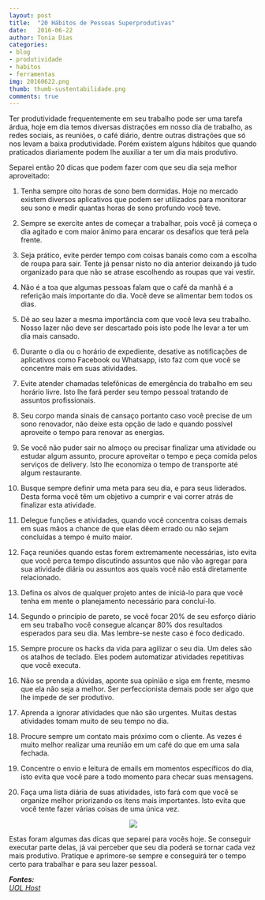 ```yaml
---
layout: post
title:  "20 Hábitos de Pessoas Superprodutivas"
date:   2016-06-22
author: Tonia Dias
categories: 
- blog
- produtividade
- habitos
- ferramentas
img: 20160622.png
thumb: thumb-sustentabilidade.png
comments: true
---
```


Ter produtividade frequentemente em seu trabalho pode ser uma tarefa árdua, hoje em dia temos diversas distrações em nosso dia de trabalho, as redes sociais, as reuniões, o café diário, dentre outras distrações que só nos levam a baixa produtividade. Porém existem alguns hábitos que quando praticados diariamente podem lhe auxiliar a ter um dia mais produtivo.<!--more-->

Separei então 20 dicas que podem fazer com que seu dia seja melhor aproveitado:

1) Tenha sempre oito horas de sono bem dormidas. Hoje no mercado existem diversos aplicativos que podem ser utilizados para monitorar seu sono e medir quantas horas de sono profundo você teve.

2) Sempre se exercite antes de começar a trabalhar, pois você já começa o dia agitado e com maior ânimo para encarar os desafios que terá pela frente.

3) Seja prático, evite perder tempo com coisas banais como com a escolha de roupa para sair. Tente já pensar nisto no dia anterior deixando já tudo organizado para que não se atrase escolhendo as roupas que vai vestir.

4) Não é a toa que algumas pessoas falam que o café da manhã é a referição mais importante do dia. Você deve se alimentar bem todos os dias.

5) Dê ao seu lazer a mesma importância com que você leva seu trabalho. Nosso lazer não deve ser descartado pois isto pode lhe levar a ter um dia mais cansado.

6) Durante o dia ou o horário de expediente, desative as notificações de aplicativos como Facebook ou Whatsapp, isto faz com que você se concentre mais em suas atividades.

7) Evite atender chamadas telefônicas de emergência do trabalho em seu horário livre. Isto lhe fará perder seu tempo pessoal tratando de assuntos profissionais.

8) Seu corpo manda sinais de cansaço portanto caso você precise de um sono renovador, não deixe esta opção de lado e quando possível aproveite o tempo para renovar as energias.

9) Se você não puder sair no almoço ou precisar finalizar uma atividade ou estudar algum assunto, procure aproveitar o tempo e peça comida pelos serviços de delivery. Isto lhe economiza o tempo de transporte até algum restaurante.

10) Busque sempre definir uma meta para seu dia, e para seus liderados. Desta forma você têm um objetivo a cumprir e vai correr atrás de finalizar esta atividade.

11) Delegue funções e atividades, quando você concentra coisas demais em suas mãos a chance de que elas dêem errado ou não sejam concluídas a tempo é muito maior.

12) Faça reuniões quando estas forem extremamente necessárias, isto evita que você perca tempo discutindo assuntos que não vão agregar para sua atividade diária ou assuntos aos quais você não está diretamente relacionado.

13) Defina os alvos de qualquer projeto antes de iniciá-lo para que você tenha em mente o planejamento necessário para concluí-lo.

14) Segundo o princípio de pareto, se você focar 20% de seu esforço diário em seu trabalho você consegue alcançar 80% dos resultados esperados para seu dia. Mas lembre-se neste caso é foco dedicado.

15) Sempre procure os hacks da vida para agilizar o seu dia. Um deles são os atalhos de teclado. Eles podem automatizar atividades repetitivas que você executa.

16) Não se prenda a dúvidas, aponte sua opinião e siga em frente, mesmo que ela não seja a melhor. Ser perfeccionista demais pode ser algo que lhe impede de ser produtivo.

17) Aprenda a ignorar atividades que não são urgentes. Muitas destas atividades tomam muito de seu tempo no dia.

18) Procure sempre um contato mais próximo com o cliente. As vezes é muito melhor realizar uma reunião em um café do que em uma sala fechada.

19) Concentre o envio e leitura de emails em momentos específicos do dia, isto evita que você pare a todo momento para checar suas mensagens.

20) Faça uma lista diária de suas atividades, isto fará com que você se organize melhor priorizando os itens mais importantes. Isto evita que você tente fazer várias coisas de uma única vez.

<p align="center">
  <img src="http://imguol.com.br/uolhost/academia/infografico_vinte_habitos_de_pessoas_superprodutivas_uol.jpg" />
</p> 

Estas foram algumas das dicas que separei para vocês hoje. Se conseguir executar parte delas, já vai perceber que seu dia poderá se tornar cada vez mais produtivo. Pratique e aprimore-se sempre e conseguirá ter o tempo certo para trabalhar e para seu lazer pessoal.

<i>
	<b>Fontes: </b><br/>
	<a href="http://www.uolhost.uol.com.br/academia/noticias/gestao-de-empresas/2015/08/25/infografico-20-habitos-de-pessoas-superprodutivas.html#rmcl">UOL Host</a><br/>
</i>